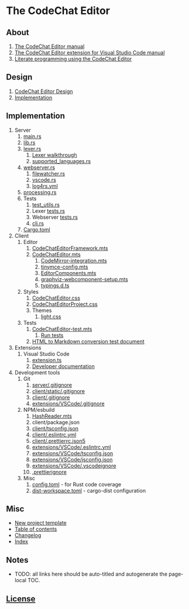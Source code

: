 # The CodeChat Editor

## About

1.  [The CodeChat Editor manual](README.md)
2.  [The CodeChat Editor extension for Visual Studio Code manual](extensions/VSCode/README.md)
3.  [Literate programming using the CodeChat Editor](docs/style_guide.cpp)

## Design

1.  [CodeChat Editor Design](docs/design.md)
2.  [Implementation](docs/implementation.md)

## Implementation

1.  Server
    1.  [main.rs](server/src/main.rs)
    2.  [lib.rs](server/src/lib.rs)
    3.  [lexer.rs](server/src/lexer.rs)
        1.  [Lexer walkthrough](server/src/lexer/lexer-walkthrough.md)
        2.  [supported_languages.rs](server/src/lexer/supported_languages.rs)
    4.  [webserver.rs](server/src/webserver.rs)
        1.  [filewatcher.rs](server/src/webserver/filewatcher.rs)
        2.  [vscode.rs](server/src/webserver/vscode.rs)
        3.  [log4rs.yml](server/log4rs.yml)
    5.  [processing.rs](server/src/processing.rs)
    6.  Tests
        1.  [test_utils.rs](server/src/test_utils.rs)
        2.  Lexer [tests.rs](server/src/lexer/tests.rs)
        3.  Webserver [tests.rs](server/src/webserver/tests.rs)
        4.  [cli.rs](server/tests/cli.rs)
    7.  [Cargo.toml](server/Cargo.toml)
2.  Client
    1.  Editor
        1.  [CodeChatEditorFramework.mts](client/src/CodeChatEditorFramework.mts)
        2.  [CodeChatEditor.mts](client/src/CodeChatEditor.mts)
            1.  [CodeMirror-integration.mts](client/src/CodeMirror-integration.mts)
            2.  [tinymce-config.mts](client/src/tinymce-config.mts)
            3.  [EditorComponents.mts](client/src/EditorComponents.mts)
            4.  [graphviz-webcomponent-setup.mts](client/src/graphviz-webcomponent-setup.mts)
            5.  [typings.d.ts](client/src/typings.d.ts)
    2.  Styles
        1.  [CodeChatEditor.css](client/static/css/CodeChatEditor.css)
        2.  [CodeChatEditorProject.css](client/static/css/CodeChatEditorProject.css)
        3.  Themes
            1.  [light.css](client/static/css/themes/light.css)
    3.  Tests
        1.  [CodeChatEditor-test.mts](client/src/CodeChatEditor-test.mts)
            1.  [Run tests](server/src/lib.rs?test)
        2.  [HTML to Markdown conversion test document](docs/Markdown_HTML.js)
3.  Extensions
    1.  Visual Studio Code
        1.  [extension.ts](extensions/VSCode/src/extension.ts)
        2.  [Developer documentation](extensions/VSCode/developer.md)
4.  Development tools
    1.  Git
        1.  [server/.gitignore](server/.gitignore)
        2.  [client/static/.gitignore](client/static/.gitignore)
        3.  [client/.gitignore](client/.gitignore)
        4.  [extensions/VSCode/.gitignore](extensions/VSCode/.gitignore)
    2.  NPM/esbuild
        1.  [HashReader.mts](client/src/HashReader.mts)
        2.  client/package.json
        3.  [client/tsconfig.json](client/tsconfig.json)
        4.  [client/.eslintrc.yml](client/.eslintrc.yml)
        5.  [client/.prettierrc.json5](client/.prettierrc.json5)
        6.  [extensions/VSCode/.eslintrc.yml](extensions/VSCode/.eslintrc.yml)
        7.  [extensions/VSCode/tsconfig.json](extensions/VSCode/tsconfig.json)
        8.  [extensions/VSCode/jsconfig.json](extensions/VSCode/jsconfig.json)
        9.  [extensions/VSCode/.vscodeignore](extensions/VSCode/.vscodeignore)
        10. [.prettierignore](.prettierignore)
    3.  Misc
        1.  [config.toml](server/.cargo/config.toml) - for Rust code coverage
        2.  [dist-workspace.toml](server/dist-workspace.toml) - cargo-dist
            configuration

## Misc

- <a href="new-project-template/README.md" target="_blank" rel="noopener">New
  project template</a>
- [Table of contents](toc.md)
- [Changelog](docs/CHANGELOG.md)
- [Index](docs/index.md)

## Notes

- <a id="auto-title"></a>TODO: all links here should be auto-titled and
  autogenerate the page-local TOC.

## [License](LICENSE.md)
